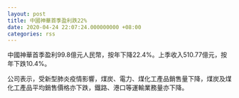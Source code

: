 ```yaml
---
layout: post
title: 中國神華首季盈利跌22%
date: 2020-04-24 22:07:24.000000000 +08:00
categories: rss
---
```


中國神華首季盈利99.8億元人民幣，按年下降22.4%。上季收入510.77億元，按年下跌10.4%。

公司表示，受新型肺炎疫情影響，煤炭、電力、煤化工產品銷售量下降，煤炭及煤化工產品平均銷售價格亦下跌，鐵路、港口等運輸業務量亦下降。
